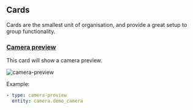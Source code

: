 ## Cards
Cards are the smallest unit of organisation, and provide a great setup to group functionality. 

### [Camera preview](https://developers.home-assistant.io/docs/en/lovelace_card_types.html#camera-preview)
This card will show a camera preview. 

![camera-preview](https://user-images.githubusercontent.com/7738048/41774717-a2797846-7629-11e8-8882-82fe3b1743cf.png)

Example:
```yaml
- type: camera-preview
  entity: camera.demo_camera
```